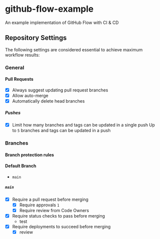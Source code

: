 # github-flow-example
An example implementation of GitHub Flow with CI &amp; CD

## Repository Settings

The following settings are considered essential to achieve maximum workflow results:

### General

#### Pull Requests

- [x] Always suggest updating pull request branches
- [x] Allow auto-merge
- [x] Automatically delete head branches

##### Pushes

- [x] Limit how many branches and tags can be updated in a single push
  Up to `5` branches and tags can be updated in a push

### Branches

#### Branch protection rules

#### Default Branch

- `main`

##### `main`

- [x] Require a pull request before merging
  - [x] Require approvals `1`
  - [x] Require review from Code Owners
- [x] Require status checks to pass before merging
  - test
- [x] Require deployments to succeed before merging
  - [x] review
